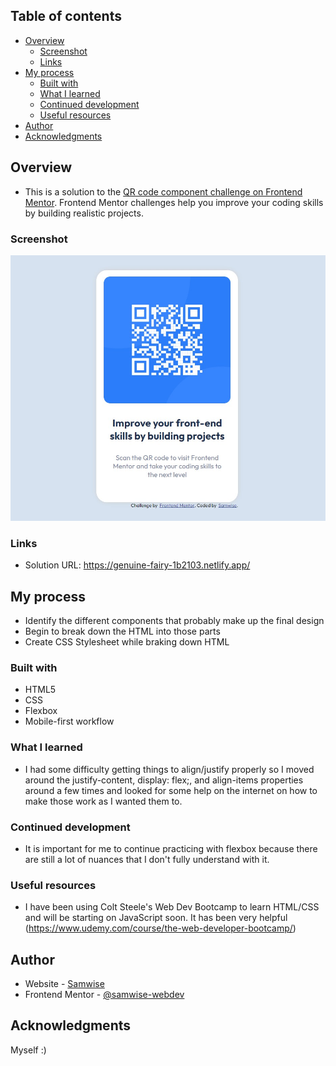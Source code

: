 ## Table of contents

- [Overview](#overview)
  - [Screenshot](#screenshot)
  - [Links](#links)
- [My process](#my-process)
  - [Built with](#built-with)
  - [What I learned](#what-i-learned)
  - [Continued development](#continued-development)
  - [Useful resources](#useful-resources)
- [Author](#author)
- [Acknowledgments](#acknowledgments)

## Overview

- This is a solution to the [QR code component challenge on Frontend Mentor](https://www.frontendmentor.io/challenges/qr-code-component-iux_sIO_H). Frontend Mentor challenges help you improve your coding skills by building realistic projects. 

### Screenshot

![](./screenshot.jpg)

### Links

- Solution URL: https://genuine-fairy-1b2103.netlify.app/

## My process

- Identify the different components that probably make up the final design
- Begin to break down the HTML into those parts
- Create CSS Stylesheet while braking down HTML

### Built with

- HTML5
- CSS
- Flexbox
- Mobile-first workflow

### What I learned

- I had some difficulty getting things to align/justify properly so I moved around the justify-content, display: flex;, and align-items properties around a few times and looked for some help on the internet on how to make those work as I wanted them to.

### Continued development

- It is important for me to continue practicing with flexbox because there are still a lot of nuances that I don't fully understand with it.

### Useful resources

- I have been using Colt Steele's Web Dev Bootcamp to learn HTML/CSS and will be starting on JavaScript soon. It has been very helpful (https://www.udemy.com/course/the-web-developer-bootcamp/)

## Author

- Website - [Samwise](https://github.com/samwise-webdev)
- Frontend Mentor - [@samwise-webdev](https://www.frontendmentor.io/profile/samwise-webdev)

## Acknowledgments

Myself :) 

